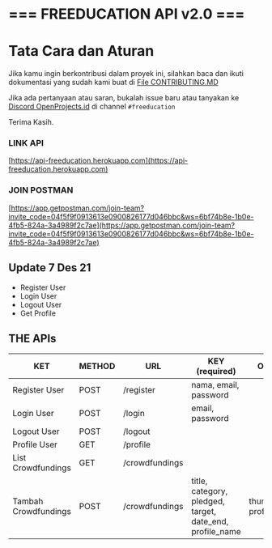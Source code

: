 # === FREEDUCATION API v2.0 ===<a name="TOP"></a>

# Tata Cara dan Aturan

Jika kamu ingin berkontribusi dalam proyek ini, silahkan baca dan ikuti dokumentasi yang sudah kami buat di [File CONTRIBUTING.MD](https://github.com/OpenProjects-id/Freeducation-API-v2.0/blob/main/CONTRIBUTING.md)

Jika ada pertanyaan atau saran, bukalah issue baru atau tanyakan ke [Discord OpenProjects.id](https://discord.gg/jXzjHu9fJ7) di channel `#freeducation`

Terima Kasih.

### LINK API

[https://api-freeducation.herokuapp.com](https://api-freeducation.herokuapp.com)

### JOIN POSTMAN

[https://app.getpostman.com/join-team?invite_code=04f5f9f0913613e0900826177d046bbc&ws=6bf74b8e-1b0e-4fb5-824a-3a4989f2c7ae](https://app.getpostman.com/join-team?invite_code=04f5f9f0913613e0900826177d046bbc&ws=6bf74b8e-1b0e-4fb5-824a-3a4989f2c7ae)

## Update 7 Des 21

- Register User
- Login User
- Logout User
- Get Profile

## THE APIs

| KET                  | METHOD | URL            | KEY (required)                                           | Optional                 |
| -------------------- | ------ | -------------- | -------------------------------------------------------- | ------------------------ |
| Register User        | POST   | /register      | nama, email, password                                    |                          |
| Login User           | POST   | /login         | email, password                                          |                          |
| Logout User          | POST   | /logout        |                                                          |                          |
| Profile User         | GET    | /profile       |                                                          |                          |
| List Crowdfundings   | GET    | /crowdfundings |                                                          |                          |
| Tambah Crowdfundings | POST   | /crowdfundings | title, category, pledged, target, date_end, profile_name | thumbnail, profile_photo |
